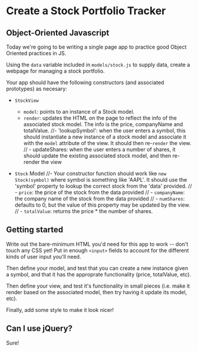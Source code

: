 # Create a Stock Portfolio Tracker

## Object-Oriented Javascript

Today we're going to be writing a single page app to practice good Object Oriented
practices in JS.

Using the `data` variable included in `models/stock.js` to supply data, create a webpage for managing a stock portfolio.

Your app should have the following constructors (and associated prototypes) as necesary:


- `StockView`
  - `model`: points to an instance of a Stock model.
  - `render`: updates the HTML on the page to reflect the info of the associated stock model. The info is the price, companyName and totalValue.
  //- 'lookupSymbol': when the user enters a symbol, this should instantiate a new instance of a stock model and associate it with the `model` attribute of the view. It should then re-`render` the view.
//  - updateShares: when the user enters a number of shares, it should update the existing associated stock model, and then re-render the view

- `Stock` Model
  //- Your constructor function should work like `new Stock(symbol)` where symbol is something like 'AAPL'. It should use the 'symbol' property to lookup the correct stock from the 'data' provided.
//  - `price`: the price of the stock from the data provided
//  - `companyName`: the company name of the stock from the data provided
//  - `numShares`: defaults to 0, but the value of this property may be updated by the view.
//  - `totalValue`: returns the price * the number of shares.

## Getting started

Write out the bare-minimum HTML you'd need for this app to work -- don't touch any CSS yet! Put in enough `<input>` fields to account for the different kinds of user input you'll need.

Then define your model, and test that you can create a new instance given a symbol, and that
it has the approprate functionality (price, totalValue, etc).

Then define your view, and test it's functionality in small pieces (i.e. make it render based on the associated model, then try having it update its model, etc).

Finally, add some style to make it look nicer!

## Can I use jQuery?

Sure!

